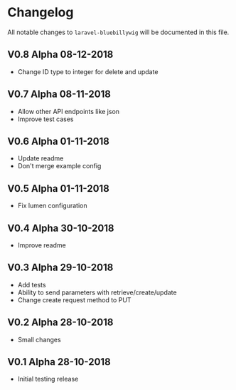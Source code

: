 # Changelog

All notable changes to `laravel-bluebillywig` will be documented in this file.

## V0.8 Alpha  08-12-2018

- Change ID type to integer for delete and update

## V0.7 Alpha  08-11-2018

- Allow other API endpoints like json
- Improve test cases

## V0.6 Alpha  01-11-2018

- Update readme
- Don't merge example config

## V0.5 Alpha  01-11-2018

- Fix lumen configuration

## V0.4 Alpha  30-10-2018

- Improve readme

## V0.3 Alpha  29-10-2018

- Add tests
- Ability to send parameters with retrieve/create/update
- Change create request method to PUT

## V0.2 Alpha  28-10-2018

- Small changes


## V0.1 Alpha  28-10-2018

- Initial testing release
